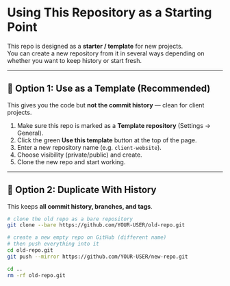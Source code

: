 # Using This Repository as a Starting Point

This repo is designed as a **starter / template** for new projects.  
You can create a new repository from it in several ways depending on whether you want to keep history or start fresh.

---

## 🚀 Option 1: Use as a Template (Recommended)
This gives you the code but **not the commit history** — clean for client projects.

1. Make sure this repo is marked as a **Template repository** (Settings → General).
2. Click the green **Use this template** button at the top of the page.
3. Enter a new repository name (e.g. `client-website`).
4. Choose visibility (private/public) and create.
5. Clone the new repo and start working.

---

## 📜 Option 2: Duplicate With History
This keeps **all commit history, branches, and tags**.

```bash
# clone the old repo as a bare repository
git clone --bare https://github.com/YOUR-USER/old-repo.git

# create a new empty repo on GitHub (different name)
# then push everything into it
cd old-repo.git
git push --mirror https://github.com/YOUR-USER/new-repo.git

cd ..
rm -rf old-repo.git
